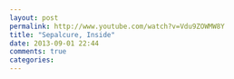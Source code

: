 ```yaml
---
layout: post
permalink: http://www.youtube.com/watch?v=Vdu9ZOWMW8Y
title: "Sepalcure, Inside"
date: 2013-09-01 22:44
comments: true
categories: 
---
```


